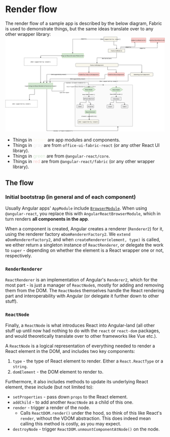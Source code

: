 # Render flow

The render flow of a sample app is described by the below diagram, Fabric is used to demonstrate things, but the same ideas translate over to any other wrapper library:
![render-flow](./render-flow.svg)

- Things in <span style="color:#F9F7ED">brown</span> are app modules and components.
- Things in <span style="color:#EEEEEE">gray</span> are from `office-ui-fabric-react` (or any other React UI library).
- Things in <span style="color:#D5E8D4">green</span> are from `@angular-react/core`.
- Things in <span style="color:#F8CECC">red</span> are from `@angular-react/fabric` (or any other wrapper library).

## The flow

### Initial bootstrap (in general and of each component)

Usually Angular apps' `AppModule` include [`BrowserModule`](https://angular.io/api/platform-browser/BrowserModule). When using `@angular-react`, you replace this with `AngularReactBrowserModule`, which in turn renders **all components in the app**.

When a component is created, Angular creates a renderer (`Renderer2`) for it, using the renderer factory `ɵDomRendererFactory2`. We `extend ɵDomRendererFactory2`, and when `createRenderer(element, type)` is called, we either return a singleton instance of `ReactRenderer`, or delegate the work to `super` - depending on whether the element is a React wrapper one or not, respectively.

### `RenderRenderer`

`ReactRenderer` is an implementation of Angular's `Renderer2`, which for the most part - is just a manager of `ReactNode`s, mostly for adding and removing them from the DOM. The `ReactNode`s themselves handle the React rendering part and interoperability with Angular (or delegate it further down to other stuff).

### `ReactNode`

Finally, a `ReactNode` is what introduces React into Angular-land (all other stuff up until now had nothing to do with the `react` or `react-dom` packages, and would theoretically translate over to other frameworks like Vue etc.).

A `ReactNode` is a logical representation of everything needed to render a React element in the DOM, and includes two key components:

1. `type` - the type of React element to render. Either a `React.ReactType` or a `string`.
2. `domElement` - the DOM element to render to.

Furthermore, it also includes methods to update its underlying React element, these include (but not limited to):

- `setProperties` - pass down `props` to the React element.
- `addChild` - to add another `ReactNode` as a child of this one.
- `render` - trigger a render of the node.
  - Calls `ReactDOM.render()` under the hood, so think of this like React's `render`, without the VDOM abstraction. This does indeed mean calling this method is costly, as you may expect.
- `destroyNode` - trigger `ReactDOM.unmountComponentAtNode()` on the node.
